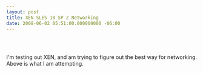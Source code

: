 ```yaml
---
layout: post
title: XEN SLES 10 SP 2 Networking
date: 2008-06-02 05:51:00.000000000 -06:00
---
```

<a onblur="try {parent.deselectBloggerImageGracefully();} catch(e) {}" href="http://1.bp.blogspot.com/_kYEysMxY62I/SERCLLzC6BI/AAAAAAAABmc/2c89mmYuXGE/s1600-h/XenConfiguration.png"><img style="margin: 0px auto 10px; display: block; text-align: center; cursor: pointer;" src="/images/old/XenConfiguration.png" alt="" id="BLOGGER_PHOTO_ID_5207359829060020242" border="0" /></a><br /><br />I'm testing out XEN, and am trying to figure out the best way for networking.  Above is what I am attempting.
